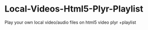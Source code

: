# Local-Videos-Html5-Plyr-Playlist
Play your own local video/audio files on html5 video plyr +playlist
